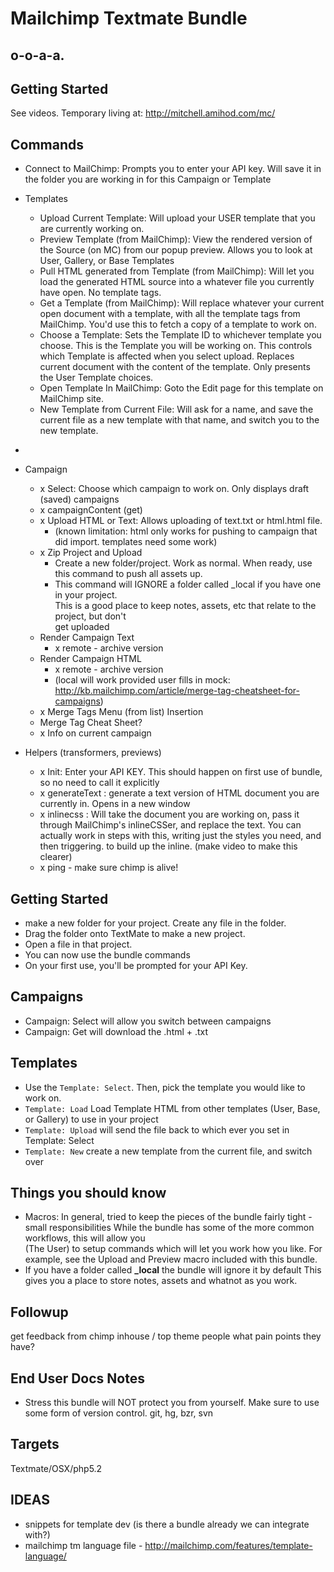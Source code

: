 Mailchimp Textmate Bundle
=========================

o-o-a-a.
--------

Getting Started
---------------

See videos. Temporary living at: http://mitchell.amihod.com/mc/

Commands
--------

* Connect to MailChimp: Prompts you to enter your API key. Will save it in the folder you are working in for this Campaign or Template

* Templates
  * Upload Current Template: Will upload your USER template that you are currently working on.   
  * Preview Template (from MailChimp): View the rendered version of the Source (on MC) from our popup preview. Allows you to look at User, Gallery, or Base Templates
  * Pull HTML generated from Template (from MailChimp): Will let you load the generated HTML source into a whatever file you currently have open. No template tags.
  * Get a Template (from MailChimp): Will replace whatever your current open document with a template, with all the template tags from MailChimp. You'd use this to fetch a copy of a template to work on.
  * Choose a Template: Sets the Template ID to whichever template you choose. This is the Template you will be working on. This controls which Template is affected when you select upload. Replaces current document with the content of the template. Only presents the User Template choices. 
  * Open Template In MailChimp: Goto the Edit page for this template on MailChimp site.
  * New Template from Current File: Will ask for a name, and save the current file as a new template with that name, and switch you to the new template.

-

* Campaign
  * x Select: Choose which campaign to work on. Only displays draft (saved) campaigns
  * x campaignContent (get)
  * x Upload HTML or Text: Allows uploading of text.txt or html.html file. 
    * (known limitation: html only works for pushing to campaign that did import. templates need some work)
  * x Zip Project and Upload
    * Create a new folder/project. Work as normal. When ready, use this command to push all assets up.
    * This command will IGNORE a folder called \_local if you have one in your project.   
      This is a good place to keep notes, assets, etc that relate to the project, but don't   
      get uploaded
  * Render Campaign Text 
    * x remote - archive version
  * Render Campaign HTML
    * x remote - archive version
    * (local will work provided user fills in mock: http://kb.mailchimp.com/article/merge-tag-cheatsheet-for-campaigns)
  * x Merge Tags Menu (from list) Insertion
  * Merge Tag Cheat Sheet?
  * x Info on current campaign
   
* Helpers (transformers, previews)
  * x Init: Enter your API KEY. This should happen on first use of bundle, so no need to call it explicitly
  * x generateText : generate a text version of HTML document you are currently in. Opens in a new window
  * x inlinecss : Will take the document you are working on, pass it through MailChimp's inlineCSSer, and replace the text. You can actually work in steps with this, writing just the styles you need, and then triggering. to build up the inline. (make video to make this clearer)
  * x ping - make sure chimp is alive!

Getting Started
---------------

* make a new folder for your project. Create any file in the folder.
* Drag the folder onto TextMate to make a new project.
* Open a file in that project.
* You can now use the bundle commands
* On your first use, you'll be prompted for your API Key.

Campaigns
---------

* Campaign: Select will allow you switch between campaigns
* Campaign: Get will download the .html + .txt

Templates
---------

* Use the `Template: Select`. Then, pick the template you would like to work on. 
* `Template: Load` Load Template HTML from other templates (User, Base, or Gallery) to use in your project 
* `Template: Upload` will send the file back to which ever you set in Template: Select
* `Template: New` create a new template from the current file, and switch over

Things you should know
----------------------

* Macros: In general, tried to keep the pieces of the bundle fairly tight - small responsibilities
  While the bundle has some of the more common workflows, this will allow you   
  (The User) to setup commands which will let you work how you like.
  For example, see the Upload and Preview macro included with this bundle.
* If you have a folder called **\_local** the bundle will ignore it by default
  This gives you a place to store notes, assets and whatnot as you work. 

Followup
--------

get feedback from chimp inhouse / top theme people what pain points they have?


End User Docs Notes
-------------------

* Stress this bundle will NOT protect you from yourself. Make sure to use some form of version control. git, hg, bzr, svn

Targets
-------

Textmate/OSX/php5.2  
  
IDEAS
-----

* snippets for template dev (is there a bundle already we can integrate with?)
* mailchimp tm language file - http://mailchimp.com/features/template-language/
